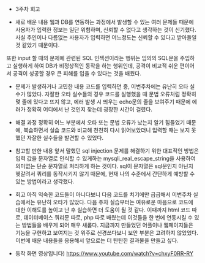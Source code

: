 + 3주차 회고

+ 새로 배운 내용
웹과 DB를 연동하는 과정에서 발생할 수 있는 여러 문제들 때문에 사용자가 입력한 정보는 일단 위험하며, 신뢰할 수 없다고 생각하는 것이 신기했다. 사실 주인이나 다름없는 사용자가 입력하면 어느정도는 신뢰할 수 있다고 받아들일 것 같았기 때문이다.

또한 input 할 때의 문제에 관련된 SQL 인젝션이라는 행위는 임의의 SQL문을 주입하고 실행하게 하여 DB가 비정상적인 동작을 하는 행위인데, 공격이 비교적 쉬운 편이어서 공격이 성공할 경우 큰 피해를 입을 수 있다는 것을 배웠다. 

+ 문제가 발생하거나 고민한 내용
코드를 입력하던 중, 이번주차에는 유난히 오타 실수가 많았다. 자잘한 오타 실수들의 경우 코드를 실행했을 때 문법 오류처럼 정확히 몇 줄에 있다고 뜨지 않고, 에러 발생 시 띄우는 echo문의 줄을 보여주기 때문에 에러가 정확히 어디에서 난 것인지 찾는데 굉장한 시간이 걸렸다.

+ 해결 과정
정확히 어느 부분에서 오타 또는 문법 오류가 났는지 알기 힘들었기 때문에, 복습하면서 실습 코드와 비교해 천천히 다시 읽어보았더니 입력할 때는 보지 못했던 자잘한 실수들을 발견할 수 있었다.

+ 참고할 만한 내용
앞서 말했던 sql injection 문제를 해결하기 위한 대표적인 방법은 입력 값을 문자열로 인식할 수 있게하는 mysqli_real_escape_string을 사용하여 의미없는 단순 문자열로 처리하게 하는 것이다. sql이 문자열은 sql문인지 아닌지 헷갈려서 쿼리를 동작시키지 않기 때문에, 현재 나의 수준에서 간단하게 예방할 수 있는 방법이라고 생각했다.

+ 회고
아직 익숙한 코드들이 아니다보니 다음 코드를 치기에만 급급해서 이번주차 실습에서는 유난히 오타가 많았다. 다음 주차 실습부터는 여유로운 마음으로 코드에 대한 이해도를 높이고 난 후 실습하면 더 도움이 될 것 같다. 이때까지 html 코드 따로, 데이터베이스 쿼리문 따로, php 따로 배웠는데 이것들을 한 번에 연동시킬 수 있는 방법들을 배우게 되어 매우 새롭다. 지금까지 만들었던 어플이나 웹페이지들은 기능을 구현하고 보여지는 것 위주로 신경쓰다보니 보안 부분은 고려하지 않았었다. 이번에 배운 내용들을 응용해서 앞으로는 더 탄탄한 결과물을 만들고 싶다.

+ 동작 화면 영상입니다) https://www.youtube.com/watch?v=chxyF0RR-RY